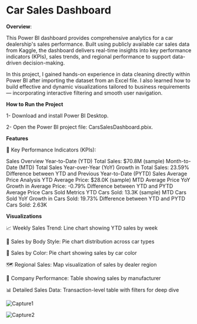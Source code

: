 # Car Sales Dashboard
**Overview**:

This Power BI dashboard provides comprehensive analytics for a car dealership's sales performance. Built using publicly available car sales data from Kaggle, the dashboard delivers real-time insights into key performance indicators (KPIs), sales trends, and regional performance to support data-driven decision-making.

In this project, I gained hands-on experience in data cleaning directly within Power BI after importing the dataset from an Excel file. I also learned how to build effective and dynamic visualizations tailored to business requirements — incorporating interactive filtering and smooth user navigation.

**How to Run the Project**

1- Download and install Power BI Desktop.

2- Open the Power BI project file: CarsSalesDashboard.pbix.

**Features**

🔹 Key Performance Indicators (KPIs):

Sales Overview
Year-to-Date (YTD) Total Sales: $70.8M (sample)
Month-to-Date (MTD) Total Sales
Year-over-Year (YoY) Growth in Total Sales: 23.59%
Difference between YTD and Previous Year-to-Date (PYTD) Sales
Average Price Analysis
YTD Average Price: $28.0K (sample)
MTD Average Price
YoY Growth in Average Price: -0.79%
Difference between YTD and PYTD Average Price
Cars Sold Metrics
YTD Cars Sold: 13.3K (sample)
MTD Cars Sold
YoY Growth in Cars Sold: 19.73%
Difference between YTD and PYTD Cars Sold: 2.63K

**Visualizations**

📈 Weekly Sales Trend: Line chart showing YTD sales by week

🧾 Sales by Body Style: Pie chart distribution across car types

🎨 Sales by Color: Pie chart showing sales by car color

🗺️ Regional Sales: Map visualization of sales by dealer region

🏢 Company Performance: Table showing sales by manufacturer

📊 Detailed Sales Data: Transaction-level table with filters for deep dive


![Capture1](https://github.com/user-attachments/assets/e119b8dd-5149-4c88-8af4-4e50962703a6)

![Capture2](https://github.com/user-attachments/assets/62e3db16-ebed-44bb-aa8d-9d118a79d80e)
